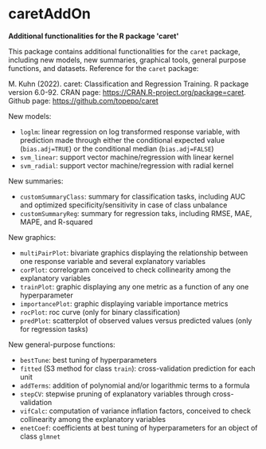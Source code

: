 # caretAddOn
__Additional functionalities for the R package 'caret'__

This package contains additional functionalities for the `caret` package, including new models, new summaries, graphical tools, general purpose functions, and datasets.
Reference for the `caret` package:

M. Kuhn (2022). caret: Classification and Regression Training. R package version 6.0-92. CRAN page: <a href="https://CRAN.R-project.org/package=caret">https://CRAN.R-project.org/package=caret</a>.
Github page: <a href="https://github.com/topepo/caret">https://github.com/topepo/caret</a>

New models:
- `loglm`: linear regression on log transformed response variable, with prediction made through either the conditional expected value (`bias.adj=TRUE`) or the conditional median (`bias.adj=FALSE`)
- `svm_linear`: support vector machine/regression with linear kernel
- `svm_radial`: support vector machine/regression with radial kernel

New summaries:
- `customSummaryClass`: summary for classification tasks, including AUC and optimized specificity/sensitivity in case of class unbalance
- `customSummaryReg`: summary for regression taks, including RMSE, MAE, MAPE, and R-squared

New graphics:
- `multiPairPlot`: bivariate graphics displaying the relationship between one response variable and several explanatory variables
- `corPlot`: correlogram conceived to check collinearity among the explanatory variables
- `trainPlot`: graphic displaying any one metric as a function of any one hyperparameter
- `importancePlot`: graphic displaying variable importance metrics
- `rocPlot`: roc curve (only for binary classification)
- `predPlot`: scatterplot of observed values versus predicted values (only for regression tasks)

New general-purpose functions:
- `bestTune`: best tuning of hyperparameters
- `fitted` (S3 method for class `train`): cross-validation prediction for each unit
- `addTerms`: addition of polynomial and/or logarithmic terms to a formula
- `stepCV`: stepwise pruning of explanatory variables through cross-validation
- `vifCalc`: computation of variance inflation factors, conceived to check collinearity among the explanatory variables
- `enetCoef`: coefficients at best tuning of hyperparameters for an object of class `glmnet`
